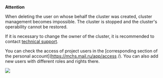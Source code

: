 **Attention**

When deleting the user on whose behalf the cluster was created, cluster management becomes impossible. The cluster is stopped and the cluster's operability cannot be restored.

If it is necessary to change the owner of the cluster, it is recommended to contact [technical support](/en/contacts).

You can check the access of project users in the [corresponding section of the personal account](https://mchs.mail.ru/app/access /). You can also add new users with different roles and rights there.

![](./assets/1598990406970-1598990406970.png)
